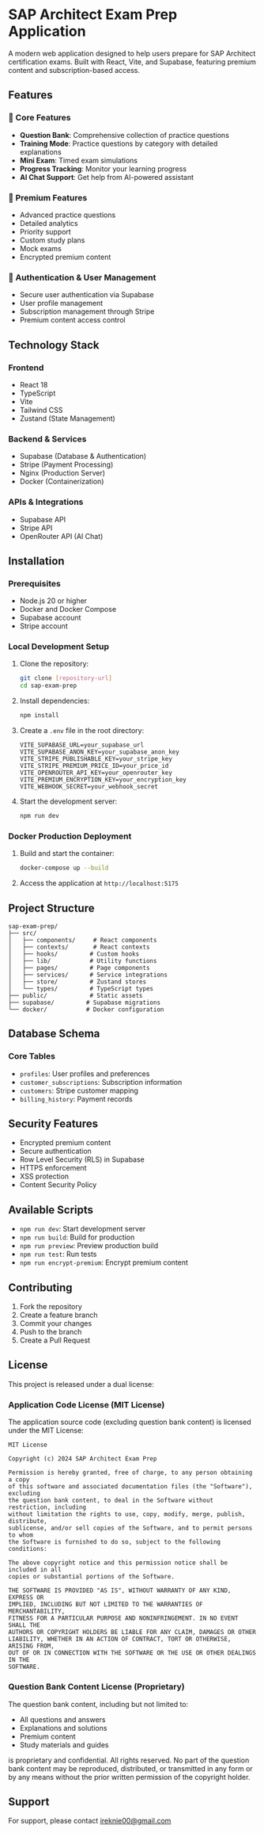 # SAP Architect Exam Prep Application

A modern web application designed to help users prepare for SAP Architect certification exams. Built with React, Vite, and Supabase, featuring premium content and subscription-based access.

## Features

### 🎯 Core Features
- **Question Bank**: Comprehensive collection of practice questions
- **Training Mode**: Practice questions by category with detailed explanations
- **Mini Exam**: Timed exam simulations
- **Progress Tracking**: Monitor your learning progress
- **AI Chat Support**: Get help from AI-powered assistant

### 💎 Premium Features
- Advanced practice questions
- Detailed analytics
- Priority support
- Custom study plans
- Mock exams
- Encrypted premium content

### 🔐 Authentication & User Management
- Secure user authentication via Supabase
- User profile management
- Subscription management through Stripe
- Premium content access control

## Technology Stack

### Frontend
- React 18
- TypeScript
- Vite
- Tailwind CSS
- Zustand (State Management)

### Backend & Services
- Supabase (Database & Authentication)
- Stripe (Payment Processing)
- Nginx (Production Server)
- Docker (Containerization)

### APIs & Integrations
- Supabase API
- Stripe API
- OpenRouter API (AI Chat)

## Installation

### Prerequisites
- Node.js 20 or higher
- Docker and Docker Compose
- Supabase account
- Stripe account

### Local Development Setup
1. Clone the repository:
   ```bash
   git clone [repository-url]
   cd sap-exam-prep
   ```

2. Install dependencies:
   ```bash
   npm install
   ```

3. Create a `.env` file in the root directory:
   ```env
   VITE_SUPABASE_URL=your_supabase_url
   VITE_SUPABASE_ANON_KEY=your_supabase_anon_key
   VITE_STRIPE_PUBLISHABLE_KEY=your_stripe_key
   VITE_STRIPE_PREMIUM_PRICE_ID=your_price_id
   VITE_OPENROUTER_API_KEY=your_openrouter_key
   VITE_PREMIUM_ENCRYPTION_KEY=your_encryption_key
   VITE_WEBHOOK_SECRET=your_webhook_secret
   ```

4. Start the development server:
   ```bash
   npm run dev
   ```

### Docker Production Deployment
1. Build and start the container:
   ```bash
   docker-compose up --build
   ```

2. Access the application at `http://localhost:5175`

## Project Structure
```
sap-exam-prep/
├── src/
│   ├── components/     # React components
│   ├── contexts/       # React contexts
│   ├── hooks/         # Custom hooks
│   ├── lib/           # Utility functions
│   ├── pages/         # Page components
│   ├── services/      # Service integrations
│   ├── store/         # Zustand stores
│   └── types/         # TypeScript types
├── public/            # Static assets
├── supabase/         # Supabase migrations
└── docker/           # Docker configuration
```

## Database Schema

### Core Tables
- `profiles`: User profiles and preferences
- `customer_subscriptions`: Subscription information
- `customers`: Stripe customer mapping
- `billing_history`: Payment records

## Security Features
- Encrypted premium content
- Secure authentication
- Row Level Security (RLS) in Supabase
- HTTPS enforcement
- XSS protection
- Content Security Policy

## Available Scripts
- `npm run dev`: Start development server
- `npm run build`: Build for production
- `npm run preview`: Preview production build
- `npm run test`: Run tests
- `npm run encrypt-premium`: Encrypt premium content

## Contributing
1. Fork the repository
2. Create a feature branch
3. Commit your changes
4. Push to the branch
5. Create a Pull Request

## License

This project is released under a dual license:

### Application Code License (MIT License)

The application source code (excluding question bank content) is licensed under the MIT License:

```
MIT License

Copyright (c) 2024 SAP Architect Exam Prep

Permission is hereby granted, free of charge, to any person obtaining a copy
of this software and associated documentation files (the "Software"), excluding
the question bank content, to deal in the Software without restriction, including
without limitation the rights to use, copy, modify, merge, publish, distribute,
sublicense, and/or sell copies of the Software, and to permit persons to whom
the Software is furnished to do so, subject to the following conditions:

The above copyright notice and this permission notice shall be included in all
copies or substantial portions of the Software.

THE SOFTWARE IS PROVIDED "AS IS", WITHOUT WARRANTY OF ANY KIND, EXPRESS OR
IMPLIED, INCLUDING BUT NOT LIMITED TO THE WARRANTIES OF MERCHANTABILITY,
FITNESS FOR A PARTICULAR PURPOSE AND NONINFRINGEMENT. IN NO EVENT SHALL THE
AUTHORS OR COPYRIGHT HOLDERS BE LIABLE FOR ANY CLAIM, DAMAGES OR OTHER
LIABILITY, WHETHER IN AN ACTION OF CONTRACT, TORT OR OTHERWISE, ARISING FROM,
OUT OF OR IN CONNECTION WITH THE SOFTWARE OR THE USE OR OTHER DEALINGS IN THE
SOFTWARE.
```

### Question Bank Content License (Proprietary)

The question bank content, including but not limited to:
- All questions and answers
- Explanations and solutions
- Premium content
- Study materials and guides

is proprietary and confidential. All rights reserved. No part of the question bank content may be reproduced, distributed, or transmitted in any form or by any means without the prior written permission of the copyright holder.

## Support
For support, please contact ireknie00@gmail.com